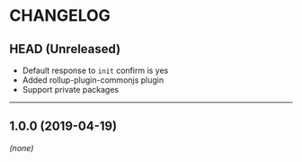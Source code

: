 CHANGELOG
=========

## HEAD (Unreleased)
* Default response to `init` confirm is yes
* Added rollup-plugin-commonjs plugin
* Support private packages

--------------------

## 1.0.0 (2019-04-19)
_(none)_


